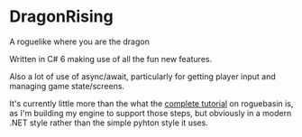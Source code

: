 DragonRising
============

A roguelike where you are the dragon

Written in C# 6 making use of all the fun new features. 

Also a lot of use of async/await, particularly for getting player input and managing game state/screens.

It's currently little more than the what the [complete tutorial](http://www.roguebasin.com/index.php?title=Complete_Roguelike_Tutorial,_using_python%2Blibtcod) on roguebasin is, as I'm building my engine to support those steps, but obviously in a modern .NET style rather than the simple pyhton style it uses.
